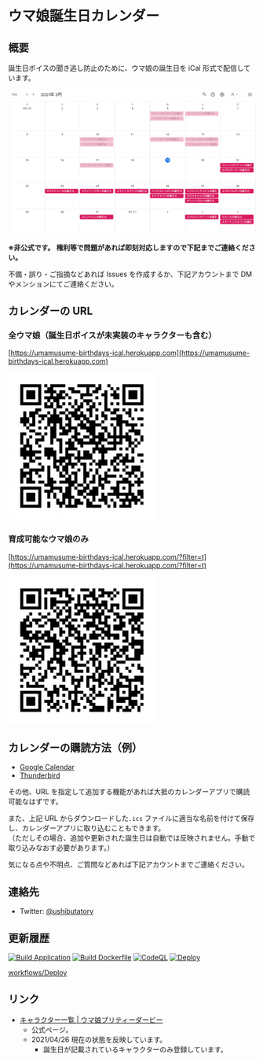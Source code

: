 # ウマ娘誕生日カレンダー

## 概要

誕生日ボイスの聞き逃し防止のために、ウマ娘の誕生日を iCal 形式で配信しています。

![image](docs/image.png)

**※非公式です。**
**権利等で問題があれば即刻対応しますので下記までご連絡ください。**

不備・誤り・ご指摘などあれば Issues を作成するか、下記アカウントまで DM やメンションにてご連絡ください。

## カレンダーの URL

### 全ウマ娘（誕生日ボイスが未実装のキャラクターも含む）

[https://umamusume-birthdays-ical.herokuapp.com](https://umamusume-birthdays-ical.herokuapp.com)

![QR](docs/qr_code/url-all.png)

### 育成可能なウマ娘のみ

[https://umamusume-birthdays-ical.herokuapp.com/?filter=t](https://umamusume-birthdays-ical.herokuapp.com/?filter=t)

![QR](docs/qr_code/url-trainable.png)

## カレンダーの購読方法（例）

- [Google Calendar](docs/how_to_subscribe/google_calendar)
- [Thunderbird](docs/how_to_subscribe/thunderbird)

その他、URL を指定して追加する機能があれば大抵のカレンダーアプリで購読可能なはずです。

また、上記 URL からダウンロードした`.ics` ファイルに適当な名前を付けて保存し、カレンダーアプリに取り込むこともできます。<br/>
（ただしその場合、追加や更新された誕生日は自動では反映されません。手動で取り込みなおす必要があります。）

気になる点や不明点、ご質問などあれば下記アカウントまでご連絡ください。

## 連絡先

- Twitter: [@ushibutatory](https://twitter.com/ushibutatory)

## 更新履歴

[![Build Application](https://github.com/ushibutatory/umamusume-birthdays/actions/workflows/build-application.yaml/badge.svg)](https://github.com/ushibutatory/umamusume-birthdays/actions/workflows/build-application.yaml)
[![Build Dockerfile](https://github.com/ushibutatory/umamusume-birthdays/actions/workflows/build-docker.yaml/badge.svg)](https://github.com/ushibutatory/umamusume-birthdays/actions/workflows/build-docker.yaml)
[![CodeQL](https://github.com/ushibutatory/umamusume-birthdays/actions/workflows/codeql-analysis.yaml/badge.svg)](https://github.com/ushibutatory/umamusume-birthdays/actions/workflows/codeql-analysis.yaml)
[![Deploy](https://github.com/ushibutatory/umamusume-birthdays/actions/workflows/deploy-prod.yaml/badge.svg)](https://github.com/ushibutatory/umamusume-birthdays/actions/workflows/deploy-prod.yaml)

[workflows/Deploy](https://github.com/ushibutatory/umamusume-birthdays/actions/workflows/deploy-prod.yaml)

## リンク

- [キャラクター一覧 | ウマ娘プリティーダービー](https://umamusume.jp/character/)
  - 公式ページ。
  - 2021/04/26 現在の状態を反映しています。
    - 誕生日が記載されているキャラクターのみ登録しています。
